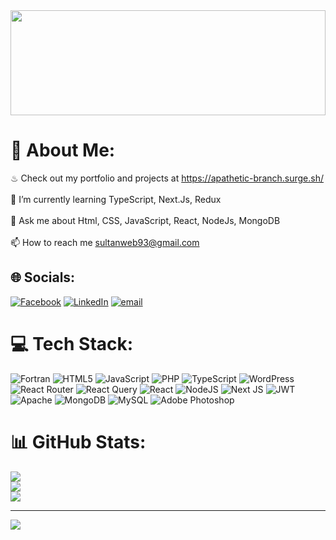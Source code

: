 <div align="left">
  <img height="168" width="100%" src="https://i.ibb.co.com/vXJTrbp/banner.jpg" />
</div>



# 💫 About Me:
♨ Check out my portfolio and projects at https://apathetic-branch.surge.sh/<br><br>🌱 I’m currently learning TypeScript, Next.Js, Redux<br><br>💬 Ask me about Html, CSS, JavaScript, React,  NodeJs, MongoDB<br><br>📫 How to reach me sultanweb93@gmail.com


## 🌐 Socials:
[![Facebook](https://img.shields.io/badge/Facebook-%231877F2.svg?logo=Facebook&logoColor=white)](https://facebook.com/https://www.facebook.com/sultan.phy) [![LinkedIn](https://img.shields.io/badge/LinkedIn-%230077B5.svg?logo=linkedin&logoColor=white)](https://linkedin.com/in/https://www.linkedin.com/in/sultan-ph10) [![email](https://img.shields.io/badge/Email-D14836?logo=gmail&logoColor=white)](mailto:sultanweb93@gmail.com) 

# 💻 Tech Stack:
![Fortran](https://img.shields.io/badge/Fortran-%23734F96.svg?style=for-the-badge&logo=fortran&logoColor=white) ![HTML5](https://img.shields.io/badge/html5-%23E34F26.svg?style=for-the-badge&logo=html5&logoColor=white) ![JavaScript](https://img.shields.io/badge/javascript-%23323330.svg?style=for-the-badge&logo=javascript&logoColor=%23F7DF1E) ![PHP](https://img.shields.io/badge/php-%23777BB4.svg?style=for-the-badge&logo=php&logoColor=white) ![TypeScript](https://img.shields.io/badge/typescript-%23007ACC.svg?style=for-the-badge&logo=typescript&logoColor=white) ![WordPress](https://img.shields.io/badge/WordPress-%23117AC9.svg?style=for-the-badge&logo=WordPress&logoColor=white) ![React Router](https://img.shields.io/badge/React_Router-CA4245?style=for-the-badge&logo=react-router&logoColor=white) ![React Query](https://img.shields.io/badge/-React%20Query-FF4154?style=for-the-badge&logo=react%20query&logoColor=white) ![React](https://img.shields.io/badge/react-%2320232a.svg?style=for-the-badge&logo=react&logoColor=%2361DAFB) ![NodeJS](https://img.shields.io/badge/node.js-6DA55F?style=for-the-badge&logo=node.js&logoColor=white) ![Next JS](https://img.shields.io/badge/Next-black?style=for-the-badge&logo=next.js&logoColor=white) ![JWT](https://img.shields.io/badge/JWT-black?style=for-the-badge&logo=JSON%20web%20tokens) ![Apache](https://img.shields.io/badge/apache-%23D42029.svg?style=for-the-badge&logo=apache&logoColor=white) ![MongoDB](https://img.shields.io/badge/MongoDB-%234ea94b.svg?style=for-the-badge&logo=mongodb&logoColor=white) ![MySQL](https://img.shields.io/badge/mysql-4479A1.svg?style=for-the-badge&logo=mysql&logoColor=white) ![Adobe Photoshop](https://img.shields.io/badge/adobe%20photoshop-%2331A8FF.svg?style=for-the-badge&logo=adobe%20photoshop&logoColor=white)
# 📊 GitHub Stats:
![](https://github-readme-stats.vercel.app/api?username=sultangithub04&theme=default&hide_border=true&include_all_commits=false&count_private=true)<br/>
![](https://github-readme-streak-stats.herokuapp.com/?user=sultangithub04&theme=default&hide_border=true)<br/>
![](https://github-readme-stats.vercel.app/api/top-langs/?username=sultangithub04&theme=default&hide_border=true&include_all_commits=false&count_private=true&layout=compact)

---
[![](https://visitcount.itsvg.in/api?id=sultangithub04&icon=2&color=1)](https://visitcount.itsvg.in)

<!-- Proudly created with GPRM ( https://gprm.itsvg.in ) -->
